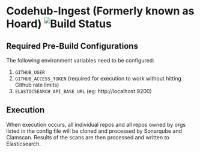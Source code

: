 # Codehub-Ingest (Formerly known as Hoard) ![Build Status](https://codebuild.us-east-1.amazonaws.com/badges?uuid=eyJlbmNyeXB0ZWREYXRhIjoiRlVBSTZReThlVEpqcDNJMFg2NnBoYTU3VkxEZktpSFpDd1NnZ3Y3LzBlbnYyRHZSTW1DNDNOa0I5bWVJK1ZFQ1MvVTNLQk1jSXZNbHBwcTlEYTQ1Q0V3PSIsIml2UGFyYW1ldGVyU3BlYyI6IkdKdUdIMllGeXoyUjIzNjciLCJtYXRlcmlhbFNldFNlcmlhbCI6MX0%3D&branch=master)

## Required Pre-Build Configurations
The following environment variables need to be configured:
1. `GITHUB_USER` 
2. `GITHUB_ACCESS_TOKEN` (required for execution to work without hitting Github rate limits)
3. `ELASTICSEARCH_API_BASE_URL` (eg: http://localhost:9200)


## Execution
When execution occurs, all individual repos and all repos owned by orgs listed in the config file will be cloned and processed by Sonarqube and Clamscan. Results of the scans are then processed and written to Elasticsearch.
